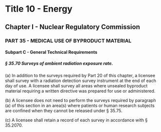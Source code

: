 
# Title 10 - Energy
## Chapter I - Nuclear Regulatory Commission
### PART 35 - MEDICAL USE OF BYPRODUCT MATERIAL
#### Subpart C - General Technical Requirements
##### § 35.70 Surveys of ambient radiation exposure rate.

(a) In addition to the surveys required by Part 20 of this chapter, a licensee shall survey with a radiation detection survey instrument at the end of each day of use. A licensee shall survey all areas where unsealed byproduct material requiring a written directive was prepared for use or administered.

(b) A licensee does not need to perform the surveys required by paragraph (a) of this section in an area(s) where patients or human research subjects are confined when they cannot be released under § 35.75.

(c) A licensee shall retain a record of each survey in accordance with § 35.2070.
